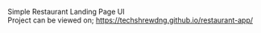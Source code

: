 Simple Restaurant Landing Page UI
<br>Project can be viewed on; https://techshrewdng.github.io/restaurant-app/
